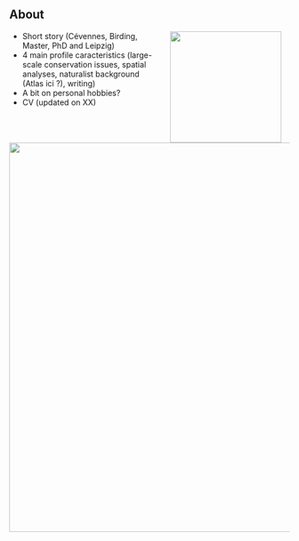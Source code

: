 ## About

<img style="padding: 0 15px; float: right;" src="https://victorcazalis.github.io/Victor_Arratille2.JPG"  align="right" width="200">

- Short story (Cévennes, Birding, Master, PhD and Leipzig)
- 4 main profile caracteristics (large-scale conservation issues, spatial analyses, naturalist background (Atlas ici ?), writing)
- A bit on personal hobbies?
- CV (updated on XX)





<img src="https://victorcazalis.github.io/Hirondelle rustique5 - Rouveyrac - 25-06-13.JPG"  align="center" width="700">
